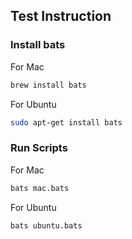 ## Test Instruction

### Install bats

For Mac

```bash
brew install bats
```

For Ubuntu

```bash
sudo apt-get install bats
```

### Run Scripts

For Mac

```bash
bats mac.bats
```

For Ubuntu

```bash
bats ubuntu.bats
```